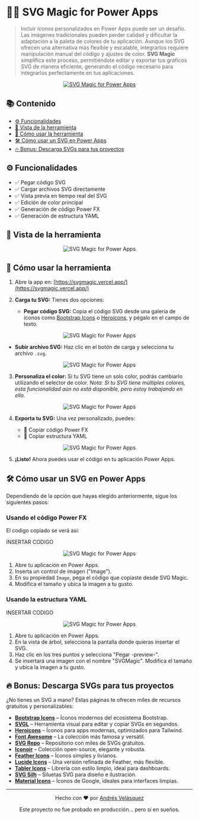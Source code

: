 # 🧙‍♂️ SVG Magic for Power Apps

> Incluir íconos personalizados en Power Apps puede ser un desafío. Las imágenes tradicionales pueden perder calidad y dificultar la adaptación a la paleta de colores de tu aplicación. Aunque los SVG ofrecen una alternativa más flexible y escalable, integrarlos requiere manipulación manual del código y ajustes de color. **SVG Magic** simplifica este proceso, permitiéndote editar y exportar tus gráficos SVG de manera eficiente, generando el código necesario para integrarlos perfectamente en tus aplicaciones.

<div align="center">
  <a href="https://svgmagic.vercel.app" target="_blank">
    <img src="assets/SVGMagicIconCut.png" style="max-width: 100%; height: auto;" alt="SVG Magic for Power Apps" />  
  </a>
</div>

## 📚 Contenido

- [⚙️ Funcionalidades](#️-funcionalidades)
- [📸 Vista de la herramienta](#-vista-de-la-herramienta)
- [🚀 Cómo usar la herramienta](#-cómo-usar-la-herramienta)
- [🛠️ Cómo usar un SVG en Power Apps](#️-cómo-usar-un-svg-en-power-apps)
- [🔥 Bonus: Descarga SVGs para tus proyectos](#-bonus-descarga-svgs-para-tus-proyectos)

## ⚙️ Funcionalidades

- ✅ Pegar código SVG
- ✅ Cargar archivos SVG directamente
- ✅ Vista previa en tiempo real del SVG
- ✅ Edición de color principal
- ✅ Generación de código Power FX
- ✅ Generación de estructura YAML

## 📸 Vista de la herramienta

<div align="center">
    <img src="assets/SVGMagicScreen.gif" style="max-width: 100%; height: auto;" alt="SVG Magic for Power Apps" />  
</div>

## 🚀 Cómo usar la herramienta

1. Abre la app en: [https://svgmagic.vercel.app/](https://svgmagic.vercel.app/)

2. **Carga tu SVG:** Tienes dos opciones:

   - **Pegar código SVG:** Copia el código SVG desde una galería de íconos como 
     [Bootstrap Icons](https://icons.getbootstrap.com/) o 
     [Heroicons](https://heroicons.com/), y pégalo en el campo de texto.

<div align="center">
  <img src="assets/CopyCode.gif" style="max-width: 100%; height: auto;" alt="SVG Magic for Power Apps" />
</div>

   - **Subir archivo SVG:** Haz clic en el botón de carga y selecciona tu archivo `.svg`.

<div align="center">
  <img src="assets/FileCode.png" style="max-width: 100%; height: auto;" alt="SVG Magic for Power Apps" />
</div>

3. **Personaliza el color:** Si tu SVG tiene un solo color, podrás cambiarlo utilizando el selector de color. 
   *Nota: Si tu SVG tiene múltiples colores, esta funcionalidad aún no está disponible, pero estoy trabajando en ello.*

<div align="center">
  <img src="assets/selectColor.gif" style="max-width: 100%; height: auto;" alt="SVG Magic for Power Apps" />
</div>

4. **Exporta tu SVG:** Una vez personalizado, puedes:

   - 💾 Copiar código Power FX
   - 💾 Copiar estructura YAML

<div align="center">
  <img src="assets/CopySave.gif" style="max-width: 100%; height: auto;" alt="SVG Magic for Power Apps" />
</div>

5. **¡Listo!** Ahora puedes usar el código en tu aplicación Power Apps.

## 🛠️ Cómo usar un SVG en Power Apps

Dependiendo de la opción que hayas elegido anteriormente, sigue los siguientes pasos:

### Usando el código Power FX

El codigo copiado se verá asi:

INSERTAR CODIGO

<div align="center">
    <img src="assets/SVGMagicScreen.gif" style="max-width: 100%; height: auto;" alt="SVG Magic for Power Apps" />  
</div>

1. Abre tu aplicación en Power Apps.
2. Inserta un control de imagen ("Image").
3. En su propiedad `Image`, pega el código que copiaste desde SVG Magic.
4. Modifica el tamaño y ubica la imagen a tu gusto.

### Usando la estructura YAML

INSERTAR CODIGO

<div align="center">
    <img src="assets/SVGMagicScreen.gif" style="max-width: 100%; height: auto;" alt="SVG Magic for Power Apps" />  
</div>

1. Abre tu aplicación en Power Apps.
2. En la vista de árbol, selecciona la pantalla donde quieras insertar el SVG.
3. Haz clic en los tres puntos y selecciona "Pegar -preview-".
4. Se insertará una imagen con el nombre "SVGMagic". Modifica el tamaño y ubica la imagen a tu gusto.

## 🔥 Bonus: Descarga SVGs para tus proyectos

¿No tienes un SVG a mano? Estas páginas te ofrecen miles de recursos gratuitos y personalizables:

- [**Bootstrap Icons**](https://icons.getbootstrap.com/) – Íconos modernos del ecosistema Bootstrap.
- [**SVGL**](https://svgl.app/) – Herramienta visual para editar y copiar SVGs en segundos.
- [**Heroicons**](https://heroicons.com/) – Íconos para apps modernas, optimizados para Tailwind.
- [**Font Awesome**](https://fontawesome.com/icons) – La colección más famosa y versátil.
- [**SVG Repo**](https://www.svgrepo.com/) – Repositorio con miles de SVGs gratuitos.
- [**Iconoir**](https://iconoir.com/) – Colección open-source, elegante y robusta.
- [**Feather Icons**](https://feathericons.com/) – Íconos simples y livianos.
- [**Lucide Icons**](https://lucide.dev/) – Una versión refinada de Feather, más flexible.
- [**Tabler Icons**](https://tabler.io/icons) – Librería con estilo limpio, ideal para dashboards.
- [**SVG Silh**](https://www.svgsilh.com/) – Siluetas SVG para diseño e ilustración.
- [**Material Icons**](https://fonts.google.com/icons) – Íconos de Google, ideales para interfaces limpias.

---

<div align="center">
  <p>Hecho con ❤️ por <a href="https://github.com/sirbate">Andrés Velásquez</a></p>
  <p>Este proyecto no fue probado en producción... pero sí en sueños.</p>
</div>
